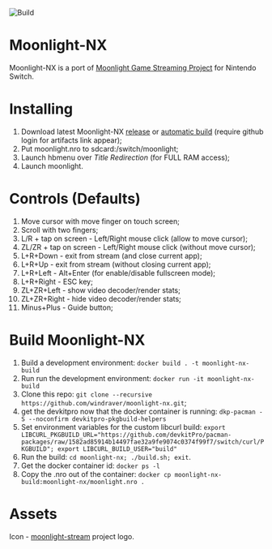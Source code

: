 ![Build](https://github.com/rock88/moonlight-nx/workflows/Build/badge.svg)

# Moonlight-NX

Moonlight-NX is a port of [Moonlight Game Streaming Project](https://github.com/moonlight-stream "Moonlight Game Streaming Project") for Nintendo Switch.

# Installing
1. Download latest Moonlight-NX [release](https://github.com/rock88/moonlight-nx/releases) or [automatic build](https://github.com/rock88/moonlight-nx/actions?query=workflow%3ABuild+is%3Asuccess) (require github login for artifacts link appear);
2. Put moonlight.nro to sdcard:/switch/moonlight;
3. Launch hbmenu over *Title Redirection* (for FULL RAM access);
4. Launch moonlight.

# Controls (Defaults)
1. Move cursor with move finger on touch screen;
2. Scroll with two fingers;
3. L/R + tap on screen - Left/Right mouse click (allow to move cursor);
4. ZL/ZR + tap on screen - Left/Right mouse click (without move cursor);
5. L+R+Down - exit from stream (and close current app);
6. L+R+Up - exit from stream (without closing current app);
7. L+R+Left - Alt+Enter (for enable/disable fullscreen mode);
8. L+R+Right - ESC key;
9. ZL+ZR+Left - show video decoder/render stats;
10. ZL+ZR+Right - hide video decoder/render stats;
11. Minus+Plus - Guide button;

# Build Moonlight-NX
1. Build a development environment: `docker build . -t moonlight-nx-build`
2. Run run the development environment: `docker run -it moonlight-nx-build`
3. Clone this repo: `git clone --recursive https://github.com/windraver/moonlight-nx.git`;
4. get the devkitpro now that the docker container is running: `dkp-pacman -S --noconfirm devkitpro-pkgbuild-helpers`
5. Set environment variables for the custom libcurl build: `export LIBCURL_PKGBUILD_URL="https://github.com/devkitPro/pacman-packages/raw/1582ad85914b14497fae32a9fe9074c0374f99f7/switch/curl/PKGBUILD"; export LIBCURL_BUILD_USER="build"`
6. Run the build: `cd moonlight-nx; ./build.sh; exit`.
7. Get the docker container id: `docker ps -l`
8. Copy the .nro out of the container: `docker cp moonlight-nx-build:moonlight-nx/moonlight.nro .`

# Assets
Icon - [moonlight-stream](https://github.com/moonlight-stream "moonlight-stream") project logo.
